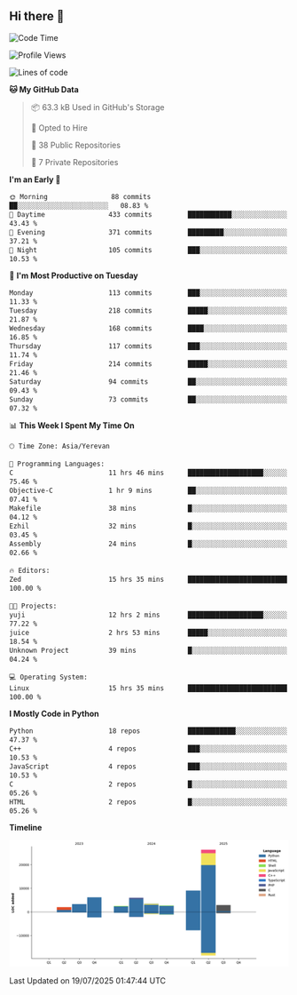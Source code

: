 ## Hi there 👋

<!--START_SECTION:waka-->
![Code Time](http://img.shields.io/badge/Code%20Time-1%2C366%20hrs%2014%20mins-blue)

![Profile Views](http://img.shields.io/badge/Profile%20Views-11-blue)

![Lines of code](https://img.shields.io/badge/From%20Hello%20World%20I%27ve%20Written-64.3%20thousand%20lines%20of%20code-blue)

**🐱 My GitHub Data** 

> 📦 63.3 kB Used in GitHub's Storage 
 > 
> 💼 Opted to Hire
 > 
> 📜 38 Public Repositories 
 > 
> 🔑 7 Private Repositories 
 > 
**I'm an Early 🐤** 

```text
🌞 Morning                88 commits          ██░░░░░░░░░░░░░░░░░░░░░░░   08.83 % 
🌆 Daytime                433 commits         ███████████░░░░░░░░░░░░░░   43.43 % 
🌃 Evening                371 commits         █████████░░░░░░░░░░░░░░░░   37.21 % 
🌙 Night                  105 commits         ███░░░░░░░░░░░░░░░░░░░░░░   10.53 % 
```
📅 **I'm Most Productive on Tuesday** 

```text
Monday                   113 commits         ███░░░░░░░░░░░░░░░░░░░░░░   11.33 % 
Tuesday                  218 commits         █████░░░░░░░░░░░░░░░░░░░░   21.87 % 
Wednesday                168 commits         ████░░░░░░░░░░░░░░░░░░░░░   16.85 % 
Thursday                 117 commits         ███░░░░░░░░░░░░░░░░░░░░░░   11.74 % 
Friday                   214 commits         █████░░░░░░░░░░░░░░░░░░░░   21.46 % 
Saturday                 94 commits          ██░░░░░░░░░░░░░░░░░░░░░░░   09.43 % 
Sunday                   73 commits          ██░░░░░░░░░░░░░░░░░░░░░░░   07.32 % 
```


📊 **This Week I Spent My Time On** 

```text
🕑︎ Time Zone: Asia/Yerevan

💬 Programming Languages: 
C                        11 hrs 46 mins      ███████████████████░░░░░░   75.46 % 
Objective-C              1 hr 9 mins         ██░░░░░░░░░░░░░░░░░░░░░░░   07.41 % 
Makefile                 38 mins             █░░░░░░░░░░░░░░░░░░░░░░░░   04.12 % 
Ezhil                    32 mins             █░░░░░░░░░░░░░░░░░░░░░░░░   03.45 % 
Assembly                 24 mins             █░░░░░░░░░░░░░░░░░░░░░░░░   02.66 % 

🔥 Editors: 
Zed                      15 hrs 35 mins      █████████████████████████   100.00 % 

🐱‍💻 Projects: 
yuji                     12 hrs 2 mins       ███████████████████░░░░░░   77.22 % 
juice                    2 hrs 53 mins       █████░░░░░░░░░░░░░░░░░░░░   18.54 % 
Unknown Project          39 mins             █░░░░░░░░░░░░░░░░░░░░░░░░   04.24 % 

💻 Operating System: 
Linux                    15 hrs 35 mins      █████████████████████████   100.00 % 
```

**I Mostly Code in Python** 

```text
Python                   18 repos            ████████████░░░░░░░░░░░░░   47.37 % 
C++                      4 repos             ███░░░░░░░░░░░░░░░░░░░░░░   10.53 % 
JavaScript               4 repos             ███░░░░░░░░░░░░░░░░░░░░░░   10.53 % 
C                        2 repos             █░░░░░░░░░░░░░░░░░░░░░░░░   05.26 % 
HTML                     2 repos             █░░░░░░░░░░░░░░░░░░░░░░░░   05.26 % 
```



**Timeline**

![Lines of Code chart](https://raw.githubusercontent.com/0xM4LL0C/0xM4LL0C/main/assets/bar_graph.png)


 Last Updated on 19/07/2025 01:47:44 UTC
<!--END_SECTION:waka-->
